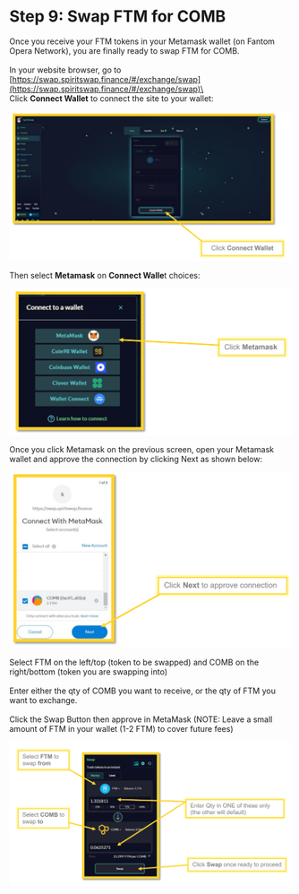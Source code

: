 # Step 9: Swap FTM for COMB

Once you receive your FTM tokens in your Metamask wallet (on Fantom Opera Network), you are finally ready to swap FTM for COMB.\
\
In your website browser, go to [https://swap.spiritswap.finance/#/exchange/swap](https://swap.spiritswap.finance/#/exchange/swap)\
\
Click **Connect Wallet** to connect the site to your wallet:

![](<../../.gitbook/assets/image (8).png>)

Then select **Metamask** on **Connect Walle**t choices:

![](<../../.gitbook/assets/image (30) (1).png>)

Once you click Metamask on the previous screen, open your Metamask wallet and approve the connection by clicking Next as shown below:

![](<../../.gitbook/assets/image (41).png>)

Select FTM on the left/top (token to be swapped) and COMB on the right/bottom (token you are swapping into) \
\
Enter either the qty of COMB you want to receive, or the qty of FTM you want to exchange. \
\
Click the Swap Button then approve in MetaMask (NOTE: Leave a small amount of FTM in your wallet (1-2 FTM) to cover future fees)

![](../../.gitbook/assets/image.png)
